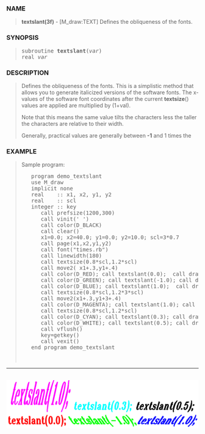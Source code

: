 <?
<body>
  <a name="top" id="top"></a>
  <div id="Container">
    <div id="Content">
      <div class="c391">
      </div><a name="0"></a>
      <h3><a name="0">NAME</a></h3>
      <blockquote>
        <b>textslant(3f)</b> - [M_draw:TEXT] Defines the obliqueness of the fonts. <b></b>
      </blockquote><a name="contents" id="contents"></a>
      <h3><a name="4">SYNOPSIS</a></h3>
      <blockquote>
        <pre>
subroutine <b>textslant</b>(<i>var</i>)
real <i>var</i>
</pre>
      </blockquote><a name="2"></a>
      <h3><a name="2">DESCRIPTION</a></h3>
      <blockquote>
        <p>Defines the obliqueness of the fonts. This is a simplistic method that allows you to generate italicized versions of the software fonts. The x-
        values of the software font coordinates after the current <b>textsize</b>() values are applied are multiplied by (1+val).</p>
        <p>Note that this means the same value tilts the characters less the taller the characters are relative to their width.</p>
        <p>Generally, practical values are generally between <b>-1</b> and 1 times the</p>
      </blockquote><a name="3"></a>
      <h3><a name="3">EXAMPLE</a></h3>
      <blockquote>
        Sample program:
        <pre>
   program demo_textslant
   use M_draw
   implicit none
   real    :: x1, x2, y1, y2
   real    :: scl
   integer :: key
      call prefsize(1200,300)
      call vinit(' ')
      call color(D_BLACK)
      call clear()
      x1=0.0; x2=40.0; y1=0.0; y2=10.0; scl=3*0.7
      call page(x1,x2,y1,y2)
      call font("times.rb")
      call linewidth(180)
      call textsize(0.8*scl,1.2*scl)
      call move2( x1+.3,y1+.4)
      call color(D_RED); call textslant(0.0);  call drawstr("textslant(0.0); ")
      call color(D_GREEN); call textslant(-1.0); call drawstr(" textslant(-1.0);")
      call color(D_BLUE); call textslant(1.0);  call drawstr(" textslant(1.0);")
      call textsize(0.8*scl,1.2*3*scl)
      call move2(x1+.3,y1+3+.4)
      call color(D_MAGENTA); call textslant(1.0); call drawstr(" textslant(1.0);")
      call textsize(0.8*scl,1.2*scl)
      call color(D_CYAN); call textslant(0.3); call drawstr(" textslant(0.3);")
      call color(D_WHITE); call textslant(0.5); call drawstr(" textslant(0.5);")
      call vflush()
      key=getkey()
      call vexit()
   end program demo_textslant
<br />
</pre>
      </blockquote>
      <hr />
      <br />
      <div class="c391"><img src="../images/textslant.3m_draw.gif" /></div>
    </div>
  </div>
</body>
